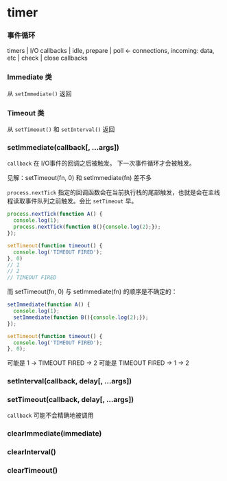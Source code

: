 # timer

### 事件循环
timers
|
I/O callbacks
|
idle, prepare
|
poll <- connections, incoming: data, etc
|
check
|
close callbacks

### Immediate 类
从 `setImmediate()` 返回

### Timeout 类
从 `setTimeout()` 和 `setInterval()` 返回

### setImmediate(callback[, ...args])
`callback` 在 I/O事件的回调之后被触发。
下一次事件循环才会被触发。

见解：setTimeout(fn, 0) 和 setImmediate(fn) 差不多

`process.nextTick` 指定的回调函数会在当前执行栈的尾部触发，也就是会在主线程读取事件队列之前触发。会比 `setTimeout` 早。
```js
process.nextTick(function A() {
  console.log(1);
  process.nextTick(function B(){console.log(2);});
});

setTimeout(function timeout() {
  console.log('TIMEOUT FIRED');
}, 0)
// 1
// 2
// TIMEOUT FIRED
```
而 setTimeout(fn, 0) 与 setImmediate(fn) 的顺序是不确定的：
```js
setImmediate(function A() {
  console.log(1);
  setImmediate(function B(){console.log(2);});
});

setTimeout(function timeout() {
  console.log('TIMEOUT FIRED');
}, 0);
```
可能是 1 -> TIMEOUT FIRED -> 2
可能是 TIMEOUT FIRED -> 1 -> 2

### setInterval(callback, delay[, ...args])

### setTimeout(callback, delay[, ...args])
`callback` 可能不会精确地被调用

### clearImmediate(immediate)
### clearInterval()
### clearTimeout()
